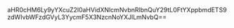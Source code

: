 aHR0cHM6Ly9yYXcuZ2l0aHVidXNlcmNvbnRlbnQuY29tL0FtYXppbmdETS9zdWIvbWFzdGVyL3YycmF5X3NzcnNoYXJlLmNvbQ==
